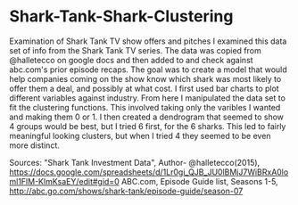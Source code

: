 # Shark-Tank-Shark-Clustering
Examination of Shark Tank TV show offers and pitches
I examined this data set of info from the Shark Tank TV series. The data was copied from @halletecco on google docs and then added to and check against abc.com's prior episode recaps. The goal was to create a model that would help companies coming on the show know which shark was most likely to offer them a deal, and possibly at what cost. I first used bar charts to plot different variables against industry. From here I manipulated the data set to fit the clustering functions. This involved taking only the varibles I wanted and making them 0 or 1. I then created a dendrogram that seemed to show 4 groups would be best, but I tried 6 first, for the 6 sharks. This led to fairly meaningful looking clusters, but when I tried 4 they seemed to be even more distinct. 



Sources:
"Shark Tank Investment Data", Author- @halletecco(2015), https://docs.google.com/spreadsheets/d/1Lr0gi_QJB_JU0lBMjJ7WiBRxA0loml1FlM-KlmKsaEY/edit#gid=0
ABC.com, Episode Guide list, Seasons 1-5, http://abc.go.com/shows/shark-tank/episode-guide/season-07
